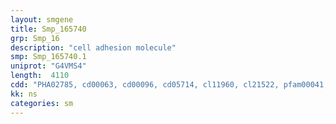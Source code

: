 ```yaml
---
layout: smgene
title: Smp_165740
grp: Smp_16
description: "cell adhesion molecule"
smp: Smp_165740.1
uniprot: "G4VMS4"
length:  4110
cdd: "PHA02785, cd00063, cd00096, cd05714, cl11960, cl21522, pfam00041, pfam06583, pfam07686, smart00060, smart00410"
kk: ns
categories: sm
---
```

